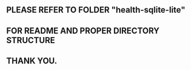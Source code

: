 ## PLEASE REFER TO FOLDER "health-sqlite-lite"
## FOR README AND PROPER DIRECTORY STRUCTURE
## THANK YOU.
